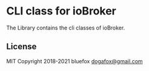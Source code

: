 # CLI class for ioBroker
The Library contains the cli classes of ioBroker.

## License
MIT
Copyright 2018-2021 bluefox <dogafox@gmail.com>  
